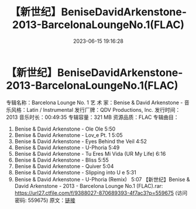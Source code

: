 ﻿---
title: 【新世纪】BeniseDavidArkenstone-2013-BarcelonaLoungeNo.1(FLAC)
date: 2023-06-15 19:16:28
categories: 古典音乐、新世纪、纯音雅乐
tags: 纯音雅乐
---
# 【新世纪】BeniseDavidArkenstone-2013-BarcelonaLoungeNo.1(FLAC)

专辑名称：Barcelona Lounge No. 1
艺 术 家：Benise & David Arkenstone -
音乐风格：Latin / Instrumental
发行厂牌：QDV Productions, Inc.
发行时间：2013
音乐时长：00:49:35
专辑容量：321 MB
资源品质：FLAC
专辑曲目：
01. Benise & David Arkenstone - Ole Ole 5:50
02. Benise & David Arkenstone - Lov_e Pt. 1
5:05
03. Benise & David Arkenstone - Eyes Behind the Veil
4:52
04. Benise & David Arkenstone - U-Phoria
5:49
05. Benise & David Arkenstone - Tu Eres Mi Vida (UR My Life)
6:16
06. Benise & David Arkenstone - Bliss 5:55
07. Benise & David Arkenstone - Quiver 5:04
08. Benise & David Arkenstone - Slipping into U e 5:31
09. Benise & David Arkenstone - U-Phoria
(Remix)   5:07
【新世纪】Benise & David Arkenstone - 2013 - Barcelona Lounge
No.1 (FLAC).rar: https://url27.ctfile.com/f/9388027-870689393-4f7ac3?p=559675
(访问密码: 559675)
原文：[链接](https://blog.sina.com.cn/s/blog_1647c7e76010312cn.html)